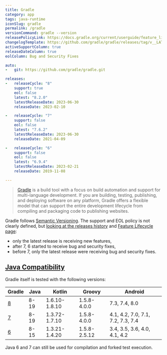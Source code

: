 ```yaml
---
title: Gradle
category: app
tags: java-runtime
iconSlug: gradle
permalink: /gradle
versionCommand: gradle --version
releasePolicyLink: https://docs.gradle.org/current/userguide/feature_lifecycle.html#eol_support
changelogTemplate: https://github.com/gradle/gradle/releases/tag/v__LATEST__
activeSupportColumn: true
releaseDateColumn: true
eolColumn: Bug and Security Fixes

auto:
-   git: https://github.com/gradle/gradle.git

releases:
-   releaseCycle: "8"
    support: true
    eol: false
    latest: "8.2.0"
    latestReleaseDate: 2023-06-30
    releaseDate: 2023-02-10

-   releaseCycle: "7"
    support: false
    eol: false
    latest: "7.6.2"
    latestReleaseDate: 2023-06-30
    releaseDate: 2021-04-09

-   releaseCycle: "6"
    support: false
    eol: false
    latest: "6.9.4"
    latestReleaseDate: 2023-02-21
    releaseDate: 2019-11-08

---
```


> [Gradle](https://gradle.org/) is a build tool with a focus on build automation and support for
> multi-language development. If you are building, testing, publishing, and deploying software on
> any platform, Gradle offers a flexible model that can support the entire development lifecycle
> from compiling and packaging code to publishing websites.

Gradle follows [Semantic Versioning](https://semver.org/). The support and EOL policy is not clearly
defined, but [looking at the releases history](https://gradle.org/releases/) and
[Feature Lifecycle page](https://docs.gradle.org/current/userguide/feature_lifecycle.html#eol_support):

- only the latest release is receiving new features,
- after 7, 6 started to receive bug and security fixes,
- before 7, only the latest release were receiving bug and security fixes.

## [Java Compatibility](https://docs.gradle.org/current/userguide/compatibility.html)

Gradle itself is tested with the following versions:

| Gradle                                                          | Java | Kotlin        | Groovy       | Android                           |
|-----------------------------------------------------------------|------|---------------|--------------|-----------------------------------|
| [8](https://docs.gradle.org/8.0/userguide/compatibility.html)   | 8-19 | 1.6.10-1.8.10 | 1.5.8-4.0.0  | 7.3, 7.4, 8.0                     |
| [7](https://docs.gradle.org/7.6/userguide/compatibility.html)   | 8-19 | 1.3.72-1.7.10 | 1.5.8-4.0.0  | 4.1, 4.2, 7.0, 7.1, 7.2, 7.3, 7.4 |
| [6](https://docs.gradle.org/6.9.3/userguide/compatibility.html) | 8-15 | 1.3.21-1.4.20 | 1.5.8-2.5.12 | 3.4, 3.5, 3.6, 4.0, 4.1, 4.2      |

Java 6 and 7 can still be used for compilation and forked test execution.
